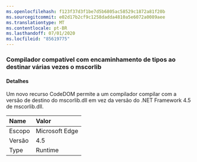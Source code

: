 ```yaml
---
ms.openlocfilehash: f123f37d3f1be7d5b6805ac58529c1872a81f20b
ms.sourcegitcommit: e02d17b2cf9c1258dadda4810a5e6072a0089aee
ms.translationtype: MT
ms.contentlocale: pt-BR
ms.lasthandoff: 07/01/2020
ms.locfileid: "85619775"
---
```

### <a name="compiler-support-for-type-forwarding-when-multi-targeting-mscorlib"></a>Compilador compatível com encaminhamento de tipos ao destinar várias vezes o mscorlib

#### <a name="details"></a>Detalhes

Um novo recurso CodeDOM permite a um compilador compilar com a versão de destino do mscorlib.dll em vez da versão do .NET Framework 4.5 de mscorlib.dll.

| Name    | Valor       |
|:--------|:------------|
| Escopo   |Microsoft Edge|
|Versão|4.5|
|Type|Runtime|

